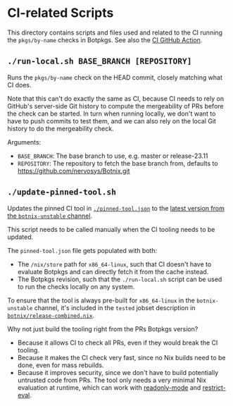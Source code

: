 # CI-related Scripts

This directory contains scripts and files used and related to the CI running the `pkgs/by-name` checks in Botpkgs.
See also the [CI GitHub Action](../../../../.github/workflows/check-by-name.yml).

## `./run-local.sh BASE_BRANCH [REPOSITORY]`

Runs the `pkgs/by-name` check on the HEAD commit, closely matching what CI does.

Note that this can't do exactly the same as CI,
because CI needs to rely on GitHub's server-side Git history to compute the mergeability of PRs before the check can be started.
In turn when running locally, we don't want to have to push commits to test them,
and we can also rely on the local Git history to do the mergeability check.

Arguments:
- `BASE_BRANCH`: The base branch to use, e.g. master or release-23.11
- `REPOSITORY`: The repository to fetch the base branch from, defaults to https://github.com/nervosys/Botnix.git

## `./update-pinned-tool.sh`

Updates the pinned CI tool in [`./pinned-tool.json`](./pinned-tool.json) to the
[latest version from the `botnix-unstable` channel](https://hydra.botnix.org/job/botnix/trunk-combined/nixpkgs.tests.nixpkgs-check-by-name.x86_64-linux).

This script needs to be called manually when the CI tooling needs to be updated.

The `pinned-tool.json` file gets populated with both:
- The `/nix/store` path for `x86_64-linux`, such that CI doesn't have to evaluate Botpkgs and can directly fetch it from the cache instead.
- The Botpkgs revision, such that the `./run-local.sh` script can be used to run the checks locally on any system.

To ensure that the tool is always pre-built for `x86_64-linux` in the `botnix-unstable` channel,
it's included in the `tested` jobset description in [`botnix/release-combined.nix`](../../../botnix/release-combined.nix).

Why not just build the tooling right from the PRs Botpkgs version?
- Because it allows CI to check all PRs, even if they would break the CI tooling.
- Because it makes the CI check very fast, since no Nix builds need to be done, even for mass rebuilds.
- Because it improves security, since we don't have to build potentially untrusted code from PRs.
  The tool only needs a very minimal Nix evaluation at runtime, which can work with [readonly-mode](https://nixos.org/manual/nix/stable/command-ref/opt-common.html#opt-readonly-mode) and [restrict-eval](https://nixos.org/manual/nix/stable/command-ref/conf-file.html#conf-restrict-eval).

